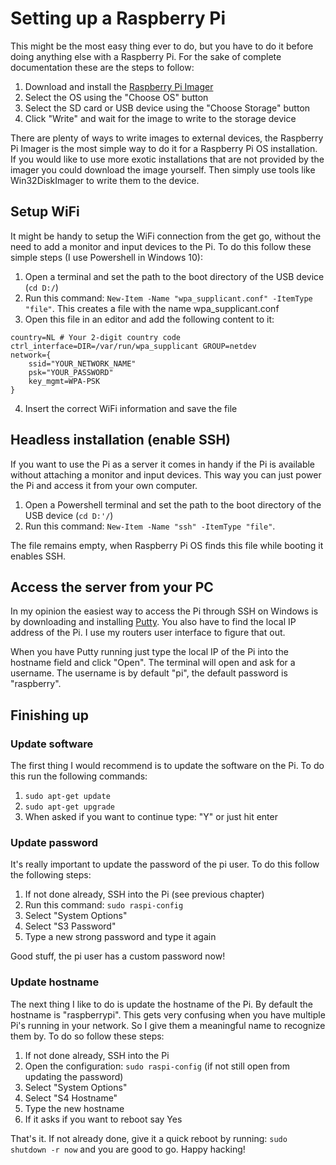 # Setting up a Raspberry Pi
This might be the most easy thing ever to do, but you have to do it before doing anything else with a Raspberry Pi. For the sake of complete documentation these are the steps to follow:

1. Download and install the [Raspberry Pi Imager](https://www.raspberrypi.com/software/) 
2. Select the OS using the "Choose OS" button
3. Select the SD card or USB device using the "Choose Storage" button
4. Click "Write" and wait for the image to write to the storage device

There are plenty of ways to write images to external devices, the Raspberry Pi Imager is the most simple way to do it for a Raspberry Pi OS installation. If you would like to use more exotic installations that are not provided by the imager you could download the image yourself. Then simply use tools like Win32DiskImager to write them to the device.

## Setup WiFi
It might be handy to setup the WiFi connection from the get go, without the need to add a monitor and input devices to the Pi. To do this follow these simple steps (I use Powershell in Windows 10):

1. Open a terminal and set the path to the boot directory of the USB device (`cd D:/`)
2. Run this command: `New-Item -Name "wpa_supplicant.conf" -ItemType "file"`. This creates a file with the name wpa_supplicant.conf
3. Open this file in an editor and add the following content to it:

```
country=NL # Your 2-digit country code
ctrl_interface=DIR=/var/run/wpa_supplicant GROUP=netdev
network={
    ssid="YOUR_NETWORK_NAME"
    psk="YOUR_PASSWORD"
    key_mgmt=WPA-PSK
}
```
4. Insert the correct WiFi information and save the file

## Headless installation (enable SSH)
If you want to use the Pi as a server it comes in handy if the Pi is available without attaching a monitor and input devices. This way you can just power the Pi and access it from your own computer.

1. Open a Powershell terminal and set the path to the boot directory of the USB device (`cd D:'/`)
2. Run this command: `New-Item -Name "ssh" -ItemType "file"`.

The file remains empty, when Raspberry Pi OS finds this file while booting it enables SSH.

## Access the server from your PC
In my opinion the easiest way to access the Pi through SSH on Windows is by downloading and installing [Putty](https://www.putty.org/). You also have to find the local IP address of the Pi. I use my routers user interface to figure that out. 

When you have Putty running just type the local IP of the Pi into the hostname field and click "Open". The terminal will open and ask for a username. The username is by default "pi", the default password is "raspberry". 

## Finishing up

### Update software
The first thing I would recommend is to update the software on the Pi. To do this run the following commands:

1. `sudo apt-get update`
2. `sudo apt-get upgrade`
3. When asked if you want to continue type: "Y" or just hit enter

### Update password
It's really important to update the password of the pi user. To do this follow the following steps:

1. If not done already, SSH into the Pi (see previous chapter)
2. Run this command: `sudo raspi-config`
3. Select "System Options"
4. Select "S3 Password"
5. Type a new strong password and type it again

Good stuff, the pi user has a custom password now!

### Update hostname
The next thing I like to do is update the hostname of the Pi. By default the hostname is "raspberrypi". This gets very confusing when you have multiple Pi's running in your network. So I give them a meaningful name to recognize them by. To do so follow these steps:

1. If not done already, SSH into the Pi
2. Open the configuration: `sudo raspi-config` (if not still open from updating the password)
3. Select "System Options"
4. Select "S4 Hostname"
5. Type the new hostname
6. If it asks if you want to reboot say Yes

That's it. If not already done, give it a quick reboot by running: `sudo shutdown -r now` and you are good to go. Happy hacking!